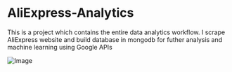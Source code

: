 # AliExpress-Analytics
This is a project which contains the entire data analytics workflow. I scrape AliExpress website and build database in mongodb for futher analysis and machine learning using Google APIs 

![Image](../blob/master/workflow.jpg?raw=true)
